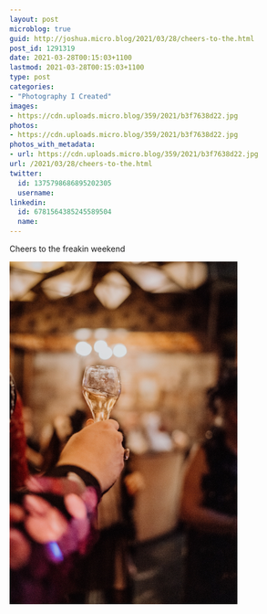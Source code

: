 ```yaml
---
layout: post
microblog: true
guid: http://joshua.micro.blog/2021/03/28/cheers-to-the.html
post_id: 1291319
date: 2021-03-28T00:15:03+1100
lastmod: 2021-03-28T00:15:03+1100
type: post
categories:
- "Photography I Created"
images:
- https://cdn.uploads.micro.blog/359/2021/b3f7638d22.jpg
photos:
- https://cdn.uploads.micro.blog/359/2021/b3f7638d22.jpg
photos_with_metadata:
- url: https://cdn.uploads.micro.blog/359/2021/b3f7638d22.jpg
url: /2021/03/28/cheers-to-the.html
twitter:
  id: 1375798686895202305
  username: 
linkedin:
  id: 6781564385245589504
  name: 
---
```

Cheers to the freakin weekend

<img src="uploads/2021/b3f7638d22.jpg" width="400" height="600" alt="" />
